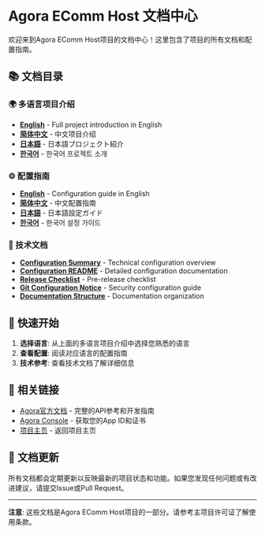 # Agora EComm Host 文档中心

欢迎来到Agora EComm Host项目的文档中心！这里包含了项目的所有文档和配置指南。

## 📚 文档目录

### 🌍 多语言项目介绍
- **[English](README_en-US.md)** - Full project introduction in English
- **[简体中文](README_zh-CN.md)** - 中文项目介绍
- **[日本語](README_ja-JP.md)** - 日本語プロジェクト紹介
- **[한국어](README_ko-KR.md)** - 한국어 프로젝트 소개

### ⚙️ 配置指南
- **[English](README_CONFIGURATION_en-US.md)** - Configuration guide in English
- **[简体中文](README_CONFIGURATION_zh-CN.md)** - 中文配置指南
- **[日本語](README_CONFIGURATION_ja-JP.md)** - 日本語設定ガイド
- **[한국어](README_CONFIGURATION_ko-KR.md)** - 한국어 설정 가이드

### 🔧 技术文档
- **[Configuration Summary](CONFIGURATION_SUMMARY.md)** - Technical configuration overview
- **[Configuration README](CONFIGURATION_README.md)** - Detailed configuration documentation
- **[Release Checklist](RELEASE_CHECKLIST.md)** - Pre-release checklist
- **[Git Configuration Notice](GIT_IGNORE_NOTICE.md)** - Security configuration guide
- **[Documentation Structure](DOCUMENTATION_STRUCTURE.md)** - Documentation organization

## 🚀 快速开始

1. **选择语言**: 从上面的多语言项目介绍中选择您熟悉的语言
2. **查看配置**: 阅读对应语言的配置指南
3. **技术参考**: 查看技术文档了解详细信息

## 🔗 相关链接

- [Agora官方文档](https://docs.agora.io/en/) - 完整的API参考和开发指南
- [Agora Console](https://console.agora.io/) - 获取您的App ID和证书
- [项目主页](../README.md) - 返回项目主页

## 📝 文档更新

所有文档都会定期更新以反映最新的项目状态和功能。如果您发现任何问题或有改进建议，请提交Issue或Pull Request。

---

**注意**: 这些文档是Agora EComm Host项目的一部分。请参考主项目许可证了解使用条款。

